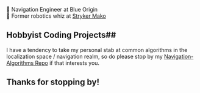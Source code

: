 <!-- The Professional Stuff -->

🚀 Navigation Engineer at Blue Origin<br/>
🦾 Former robotics whiz at [Stryker Mako](https://www.stryker.com/us/en/portfolios/orthopaedics/joint-replacement/mako-robotic-arm-assisted-surgery.html)<br/>

<!-- The Semi Professional Stuff -->

## Hobbyist Coding Projects##

I have a tendency to take my personal stab at common algorithms in the localization space / navigation realm, so do please stop by my [Navigation-Algorithms Repo](https://github.com/tcmilleriii/Navigation-Algorithms) if that interests you.<br/>

<!-- The Bits About Me -->

## Thanks for stopping by!
